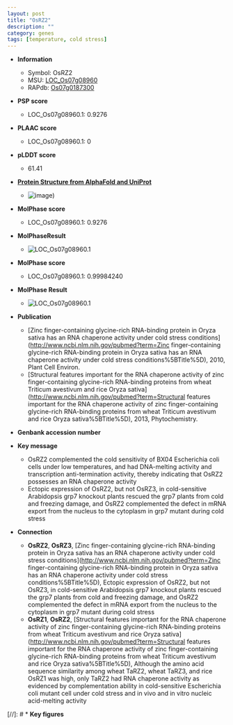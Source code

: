 ```yaml
---
layout: post
title: "OsRZ2"
description: ""
category: genes
tags: [temperature, cold stress]
---
```


* **Information**  
    + Symbol: OsRZ2  
    + MSU: [LOC_Os07g08960](http://rice.plantbiology.msu.edu/cgi-bin/ORF_infopage.cgi?orf=LOC_Os07g08960)  
    + RAPdb: [Os07g0187300](http://rapdb.dna.affrc.go.jp/viewer/gbrowse_details/irgsp1?name=Os07g0187300)  

* **PSP score**  
    + LOC_Os07g08960.1: 0.9276 

* **PLAAC score**  
    + LOC_Os07g08960.1: 0 

* **pLDDT score**
    + 61.41

* **[Protein Structure from AlphaFold and UniProt](https://www.uniprot.org/uniprotkb/B7EDE7/entry#structure)**
    + ![image](https://ricepsp.github.io/images/B/AF-B7EDE7-F1.png))

* **MolPhase score**
    + LOC_Os07g08960.1: 0.9276

* **MolPhaseResult**
    + ![LOC_Os07g08960.1](https://ricepsp.github.io/pictures/LOC_Os07g/LOC_Os07g08960.1.png)

* **MolPhase score**
    + LOC_Os07g08960.1: 0.99984240

* **MolPhase Result**
    + ![LOC_Os07g08960.1](https://304243504.github.io/Pictures/LOC_Os07g/LOC_Os07g08960.1.png)

* **Publication**  
    + [Zinc finger-containing glycine-rich RNA-binding protein in Oryza sativa has an RNA chaperone activity under cold stress conditions](http://www.ncbi.nlm.nih.gov/pubmed?term=Zinc finger-containing glycine-rich RNA-binding protein in Oryza sativa has an RNA chaperone activity under cold stress conditions%5BTitle%5D), 2010, Plant Cell Environ.
    + [Structural features important for the RNA chaperone activity of zinc finger-containing glycine-rich RNA-binding proteins from wheat Triticum avestivum and rice Oryza sativa](http://www.ncbi.nlm.nih.gov/pubmed?term=Structural features important for the RNA chaperone activity of zinc finger-containing glycine-rich RNA-binding proteins from wheat Triticum avestivum and rice Oryza sativa%5BTitle%5D), 2013, Phytochemistry.

* **Genbank accession number**  

* **Key message**  
    + OsRZ2 complemented the cold sensitivity of BX04 Escherichia coli cells under low temperatures, and had DNA-melting activity and transcription anti-termination activity, thereby indicating that OsRZ2 possesses an RNA chaperone activity
    + Ectopic expression of OsRZ2, but not OsRZ3, in cold-sensitive Arabidopsis grp7 knockout plants rescued the grp7 plants from cold and freezing damage, and OsRZ2 complemented the defect in mRNA export from the nucleus to the cytoplasm in grp7 mutant during cold stress

* **Connection**  
    + __OsRZ2__, __OsRZ3__, [Zinc finger-containing glycine-rich RNA-binding protein in Oryza sativa has an RNA chaperone activity under cold stress conditions](http://www.ncbi.nlm.nih.gov/pubmed?term=Zinc finger-containing glycine-rich RNA-binding protein in Oryza sativa has an RNA chaperone activity under cold stress conditions%5BTitle%5D), Ectopic expression of OsRZ2, but not OsRZ3, in cold-sensitive Arabidopsis grp7 knockout plants rescued the grp7 plants from cold and freezing damage, and OsRZ2 complemented the defect in mRNA export from the nucleus to the cytoplasm in grp7 mutant during cold stress
    + __OsRZ1__, __OsRZ2__, [Structural features important for the RNA chaperone activity of zinc finger-containing glycine-rich RNA-binding proteins from wheat Triticum avestivum and rice Oryza sativa](http://www.ncbi.nlm.nih.gov/pubmed?term=Structural features important for the RNA chaperone activity of zinc finger-containing glycine-rich RNA-binding proteins from wheat Triticum avestivum and rice Oryza sativa%5BTitle%5D), Although the amino acid sequence similarity among wheat TaRZ2, wheat TaRZ3, and rice OsRZ1 was high, only TaRZ2 had RNA chaperone activity as evidenced by complementation ability in cold-sensitive Escherichia coli mutant cell under cold stress and in vivo and in vitro nucleic acid-melting activity

[//]: # * **Key figures**  


